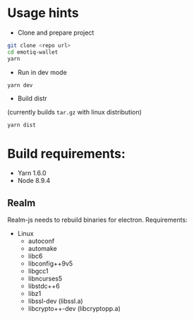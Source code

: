 # Usage hints 


* Clone and prepare project
```bash
git clone <repo url>
cd emotiq-wallet
yarn
```

* Run in dev mode

```bash
yarn dev
``` 

* Build distr 

(currently builds `tar.gz` with linux distribution)

```bash
yarn dist
```

# Build requirements:

* Yarn 1.6.0
* Node 8.9.4

## Realm

Realm-js needs to rebuild binaries for electron. Requirements:

* Linux 
  * autoconf
  * automake
  * libc6
  * libconfig++9v5
  * libgcc1
  * libncurses5
  * libstdc++6
  * libz1
  * libssl-dev (libssl.a)
  * libcrypto++-dev (libcryptopp.a)
